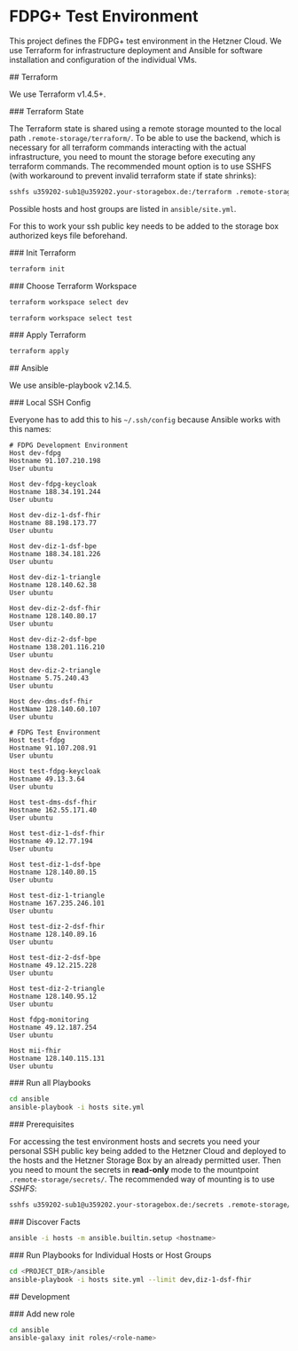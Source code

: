 # FDPG+ Test Environment

This project defines the FDPG+ test environment in the Hetzner Cloud. We use Terraform for infrastructure deployment and Ansible for software installation and configuration of the individual VMs.

##<a id="terraform"></a> Terraform

We use Terraform v1.4.5+.

###<a id="terraform-state"></a> Terraform State

The Terraform state is shared using a remote storage mounted to the local path `.remote-storage/terraform/`. To be able to use the backend, which is necessary for all terraform commands interacting with the actual infrastructure, you need to mount the storage before executing any terraform commands. The recommended mount option is to use SSHFS (with workaround to prevent invalid terraform state if state shrinks):

```sh
sshfs u359202-sub1@u359202.your-storagebox.de:/terraform .remote-storage/terraform -o uid=$(id -u),gid=$(id -g),workaround=truncate,reconnect
```
Possible hosts and host groups are listed in `ansible/site.yml`.

For this to work your ssh public key needs to be added to the storage box authorized keys file beforehand.

###<a id="init-terraform"></a> Init Terraform

```sh
terraform init
```


###<a id="choose-terraform-workspace"></a> Choose Terraform Workspace

```sh
terraform workspace select dev
```

```sh
terraform workspace select test
```

###<a id="apply-terraform"></a> Apply Terraform

```sh
terraform apply
```

##<a id="ansible"></a> Ansible

We use ansible-playbook v2.14.5.

###<a id="local-ssh-config"></a> Local SSH Config

Everyone has to add this to his `~/.ssh/config` because Ansible works with this names:

```text
# FDPG Development Environment
Host dev-fdpg
Hostname 91.107.210.198
User ubuntu

Host dev-fdpg-keycloak
Hostname 188.34.191.244
User ubuntu

Host dev-diz-1-dsf-fhir
Hostname 88.198.173.77
User ubuntu

Host dev-diz-1-dsf-bpe
Hostname 188.34.181.226
User ubuntu

Host dev-diz-1-triangle
Hostname 128.140.62.38
User ubuntu

Host dev-diz-2-dsf-fhir
Hostname 128.140.80.17
User ubuntu

Host dev-diz-2-dsf-bpe
Hostname 138.201.116.210
User ubuntu

Host dev-diz-2-triangle
Hostname 5.75.240.43
User ubuntu

Host dev-dms-dsf-fhir
HostName 128.140.60.107
User ubuntu

# FDPG Test Environment
Host test-fdpg
Hostname 91.107.208.91
User ubuntu

Host test-fdpg-keycloak
Hostname 49.13.3.64
User ubuntu

Host test-dms-dsf-fhir
Hostname 162.55.171.40
User ubuntu

Host test-diz-1-dsf-fhir
Hostname 49.12.77.194
User ubuntu

Host test-diz-1-dsf-bpe
Hostname 128.140.80.15
User ubuntu

Host test-diz-1-triangle
Hostname 167.235.246.101
User ubuntu

Host test-diz-2-dsf-fhir
Hostname 128.140.89.16
User ubuntu

Host test-diz-2-dsf-bpe
Hostname 49.12.215.228
User ubuntu

Host test-diz-2-triangle
Hostname 128.140.95.12
User ubuntu

Host fdpg-monitoring
Hostname 49.12.187.254
User ubuntu

Host mii-fhir
Hostname 128.140.115.131
User ubuntu
```

###<a id="run-all-playbooks"></a> Run all Playbooks

```sh
cd ansible
ansible-playbook -i hosts site.yml
```

###<a id="prerequisites"></a> Prerequisites

For accessing the test environment hosts and secrets you need your personal SSH public key being added to the Hetzner Cloud and deployed to the hosts and the Hetzner Storage Box by an already permitted user. Then you need to mount the secrets in **read-only** mode to the mountpoint `.remote-storage/secrets/`. The recommended way of mounting is to use *SSHFS*:

```sh
sshfs u359202-sub1@u359202.your-storagebox.de:/secrets .remote-storage/secrets -o uid=$(id -u),gid=$(id -g),ro,reconnect
```

###<a id="discover-facts"></a> Discover Facts

```sh
ansible -i hosts -m ansible.builtin.setup <hostname>
```

###<a id="run-individual-playbooks"></a> Run Playbooks for Individual Hosts or Host Groups

```sh
cd <PROJECT_DIR>/ansible
ansible-playbook -i hosts site.yml --limit dev,diz-1-dsf-fhir
```

##<a id="development"></a> Development

###<a id="add-new-role"></a> Add new role

```sh
cd ansible
ansible-galaxy init roles/<role-name>
```
